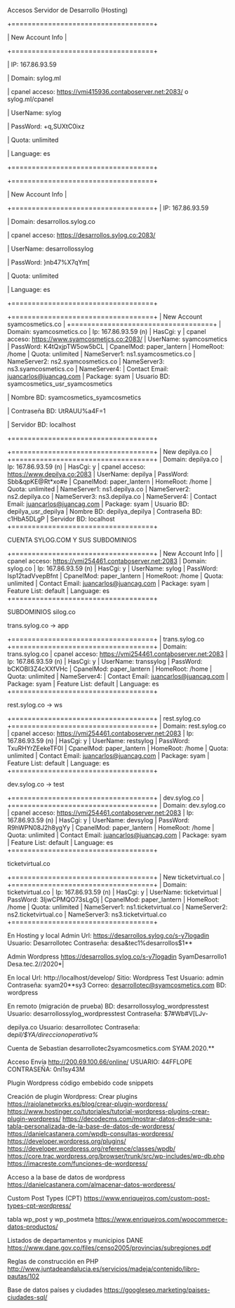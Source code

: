 Accesos Servidor de Desarrollo (Hosting)


+===================================+

| New Account Info                  |

+===================================+

| IP: 167.86.93.59  
  
| Domain: sylog.ml

| cpanel acceso: https://vmi415936.contaboserver.net:2083/ o sylog.ml/cpanel

| UserName: sylog

| PassWord: +q,SUXtC0ixz

| Quota: unlimited

| Language: es

+===================================+



+===================================+

| New Account Info                  |

+===================================+
| IP: 167.86.93.59  
  
| Domain: desarrollos.sylog.co

| cpanel acceso: https://desarrollos.sylog.co:2083/

| UserName: desarrollossylog

| PassWord: }nb47%X7qYm[

| Quota: unlimited

| Language: es

+===================================+



+===================================+
| New Account syamcosmetics.co      |
+===================================+
| Domain: syamcosmetics.co
| Ip: 167.86.93.59 (n)
| HasCgi: y
| cpanel acceso: https://www.syamcosmetics.co:2083/
| UserName: syamcosmetics
| PassWord: K4tQxjpTW5ow5bCL
| CpanelMod: paper_lantern
| HomeRoot: /home
| Quota: unlimited
| NameServer1: ns1.syamcosmetics.co
| NameServer2: ns2.syamcosmetics.co
| NameServer3: ns3.syamcosmetics.co
| NameServer4: 
| Contact Email: juancarlos@juancag.com
| Package: syam
| Usuario BD:    syamcosmetics_usr_syamcosmetics

| Nombre BD:     syamcosmetics_syamcosmetics

| Contraseña BD: UtRAUU%a4F=1

| Servidor BD:   localhost

+===================================+

+===================================+
| New depilya.co                    |
+===================================+
| Domain: depilya.co
| Ip: 167.86.93.59 (n)
| HasCgi: y
| cpanel acceso: https://www.depilya.co:2083
| UserName: depilya
| PassWord: Sbb&qpKE@Rt*xo#e
| CpanelMod: paper_lantern
| HomeRoot: /home
| Quota: unlimited
| NameServer1: ns1.depilya.co
| NameServer2: ns2.depilya.co
| NameServer3: ns3.depilya.co
| NameServer4: 
| Contact Email: juancarlos@juancag.com
| Package: syam
| Usuario BD: 	depilya_usr_depilya
| Nombre BD:  	depilya_depilya
| Contraseña BD:	c1HbA5DLgP
| Servidor BD:	localhost
+===================================+

CUENTA SYLOG.COM  Y SUS SUBDOMINIOS



+===================================+
| New Account Info                  |
| cpanel acceso: https://vmi254461.contaboserver.net:2083
| Domain: sylog.co
| Ip: 167.86.93.59 (n)
| HasCgi: y
| UserName: sylog
| PassWord: Isp12tadVvepBfnt
| CpanelMod: paper_lantern
| HomeRoot: /home
| Quota: unlimited
| Contact Email: juancarlos@juancag.com
| Package: syam
| Feature List: default
| Language: es
+===================================+


SUBDOMINIOS   silog.co



trans.sylog.co     -> app



+===================================+
| trans.sylog.co 
+===================================+
| Domain: trans.sylog.co
| cpanel acceso: https://vmi254461.contaboserver.net:2083
| Ip: 167.86.93.59 (n)
| HasCgi: y
| UserName: transsylog
| PassWord: bCKOBI3Z4cXXfVHc
| CpanelMod: paper_lantern
| HomeRoot: /home
| Quota: unlimited
| NameServer4: 
| Contact Email: juancarlos@juancag.com
| Package: syam
| Feature List: default
| Language: es
+===================================+

rest.sylog.co            ->     ws

+===================================+
| rest.sylog.co 
+===================================+
| Domain: rest.sylog.co
| cpanel acceso: https://vmi254461.contaboserver.net:2083
| Ip: 167.86.93.59 (n)
| HasCgi: y
| UserName: restsylog
| PassWord: TxuRHYrZEekeTF0I
| CpanelMod: paper_lantern
| HomeRoot: /home
| Quota: unlimited
| Contact Email: juancarlos@juancag.com
| Package: syam
| Feature List: default
| Language: es
+===================================+


dev.sylog.co   -> test



+===================================+
| dev.sylog.co          |
+===================================+
| Domain: dev.sylog.co
| cpanel acceso: https://vmi254461.contaboserver.net:2083
| Ip: 167.86.93.59 (n)
| HasCgi: y
| UserName: devsylog
| PassWord: R9hWPN08J2h8ygYy
| CpanelMod: paper_lantern
| HomeRoot: /home
| Quota: unlimited
| Contact Email: juancarlos@juancag.com
| Package: syam
| Feature List: default
| Language: es
+===================================+

ticketvirtual.co

+===================================+
| New ticketvirtual.co                 |
+===================================+
| Domain: ticketvirtual.co
| Ip: 167.86.93.59 (n)
| HasCgi: y
| UserName: ticketvirtual
| PassWord: 3IjwCPMQO73sLgOj
| CpanelMod: paper_lantern
| HomeRoot: /home
| Quota: unlimited
| NameServer1: ns1.ticketvirtual.co
| NameServer2: ns2.ticketvirtual.co
| NameServer3: ns3.ticketvirtual.co
+===================================+


En Hosting y local
Admin
Url: https://desarrollos.sylog.co/s-y7logadin
Usuario: Desarrollotec
Contraseña: desa&tec1%desarrollos$1**


Admin Wordpress
https://desarrollos.sylog.co/s-y7logadin
SyamDesarrollo1
Desa.tec.2//2020*|



En local
Url: http://localhost/develop/
Sitio: Wordpress Test
Usuario: admin
Contraseña: syam20**sy3
Correo: desarrollotec@syamcosmetics.com
BD: wordpress


En remoto (migración de prueba)
BD: desarrollossylog_wordpresstest
Usuario: desarrollossylog_wordpresstest
Contraseña: $7#Wb#V[LJv-


depilya.co
Usuario: desarrollotec
Contraseña: de*pil/$YA/direccionoperativa%*


Cuenta de Sebastian
desarrollotec2syamcosmetics.com
SYAM.2020.**


Acceso Envía
http://200.69.100.66/online/
USUARIO: 44FFLOPE
CONTRASEÑA: 0nl1sy43M



Plugin Wordpress código embebido
code snippets

Creación de plugin Wordpress: 
Crear plugins 
https://raiolanetworks.es/blog/crear-plugin-wordpress/
https://www.hostinger.co/tutoriales/tutorial-wordpress-plugins-crear-plugin-wordpress/
https://decodecms.com/mostrar-datos-desde-una-tabla-personalizada-de-la-base-de-datos-de-wordpress/
https://danielcastanera.com/wpdb-consultas-wordpress/
https://developer.wordpress.org/plugins/
https://developer.wordpress.org/reference/classes/wpdb/
https://core.trac.wordpress.org/browser/trunk/src/wp-includes/wp-db.php
https://imacreste.com/funciones-de-wordpress/

Acceso a la base de datos de wordpress
https://danielcastanera.com/almacenar-datos-wordpress/


Custom Post Types (CPT)
https://www.enriquejros.com/custom-post-types-cpt-wordpress/

tabla wp_post y wp_postmeta
https://www.enriquejros.com/woocommerce-datos-productos/



Listados de departamentos y municipios DANE
https://www.dane.gov.co/files/censo2005/provincias/subregiones.pdf


Reglas de construcción en PHP
http://www.juntadeandalucia.es/servicios/madeja/contenido/libro-pautas/102


Base de datos países y ciudades 
https://googleseo.marketing/paises-ciudades-sql/
